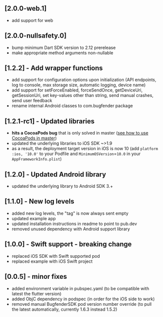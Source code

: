## [2.0.0-web.1]
* add support for web

## [2.0.0-nullsafety.0]
* bump minimum Dart SDK version to 2.12 prerelease
* make appropriate method arguments non-nullable

## [1.2.2] - Add wrapper functions
* add support for configuration options upon initialization (API endpoints, log to console, max storage size, automatic logging, device name)
* add support for setForceEnabled, forceSendOnce, getDeviceUri, getSessionUri, set key-values other than string, send manual crashes, send user feedback
* rename internal Android classes to com.bugfender package

## [1.2.1-rc1] - Updated libraries

* **hits a CocoaPods bug** that is only solved in master ([see how to use CocoaPods in master](https://guides.cocoapods.org/using/a-gemfile.html))
* updated the underlying libraries to iOS SDK ~>1.9
* as a result, the deployment target version in iOS is now 10 (add `platform :ios, '10.0'` to your Podfile and `MinimumOSVersion`=`10.0` in your `AppFrameworkInfo.plist`)

## [1.2.0] - Updated Android library

* updated the underlying library to Android SDK 3.+

## [1.1.0] - New log levels

* added new log levels, the "tag" is now always sent empty
* updated example app
* updated installation instructions in readme to point to pub.dev
* removed unused dependency with Android support library

## [1.0.0] - Swift support - breaking change

* replaced iOS SDK with Swift supported pod
* replaced example with iOS Swift project

## [0.0.5] - minor fixes

* added environment variable in pubspec.yaml (to be compatible with latest the flutter version)
* added ObjC dependency in podspec (in order for the iOS side to work)
* removed manual BugfenderSDK pod version number override (to pull the latest automatically, currently 1.6.3 instead 1.5.2)
